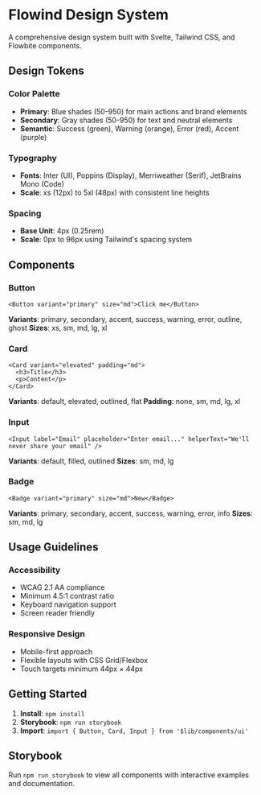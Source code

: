 # Flowind Design System

A comprehensive design system built with Svelte, Tailwind CSS, and Flowbite components.

## Design Tokens

### Color Palette

- **Primary**: Blue shades (50-950) for main actions and brand elements
- **Secondary**: Gray shades (50-950) for text and neutral elements
- **Semantic**: Success (green), Warning (orange), Error (red), Accent (purple)

### Typography

- **Fonts**: Inter (UI), Poppins (Display), Merriweather (Serif), JetBrains Mono (Code)
- **Scale**: xs (12px) to 5xl (48px) with consistent line heights

### Spacing

- **Base Unit**: 4px (0.25rem)
- **Scale**: 0px to 96px using Tailwind's spacing system

## Components

### Button

```svelte
<Button variant="primary" size="md">Click me</Button>
```

**Variants**: primary, secondary, accent, success, warning, error, outline, ghost
**Sizes**: xs, sm, md, lg, xl

### Card

```svelte
<Card variant="elevated" padding="md">
  <h3>Title</h3>
  <p>Content</p>
</Card>
```

**Variants**: default, elevated, outlined, flat
**Padding**: none, sm, md, lg, xl

### Input

```svelte
<Input label="Email" placeholder="Enter email..." helperText="We'll never share your email" />
```

**Variants**: default, filled, outlined
**Sizes**: sm, md, lg

### Badge

```svelte
<Badge variant="primary" size="md">New</Badge>
```

**Variants**: primary, secondary, accent, success, warning, error, info
**Sizes**: sm, md, lg

## Usage Guidelines

### Accessibility

- WCAG 2.1 AA compliance
- Minimum 4.5:1 contrast ratio
- Keyboard navigation support
- Screen reader friendly

### Responsive Design

- Mobile-first approach
- Flexible layouts with CSS Grid/Flexbox
- Touch targets minimum 44px × 44px

## Getting Started

1. **Install**: `npm install`
2. **Storybook**: `npm run storybook`
3. **Import**: `import { Button, Card, Input } from '$lib/components/ui'`

## Storybook

Run `npm run storybook` to view all components with interactive examples and documentation.
